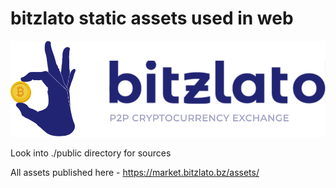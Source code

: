 # bitzlato static assets used in web

![logo](https://raw.githubusercontent.com/bitzlato/assets/master/public/bitzlato_logo_blue.svg)

Look into ./public directory for sources

All assets published here - https://market.bitzlato.bz/assets/
